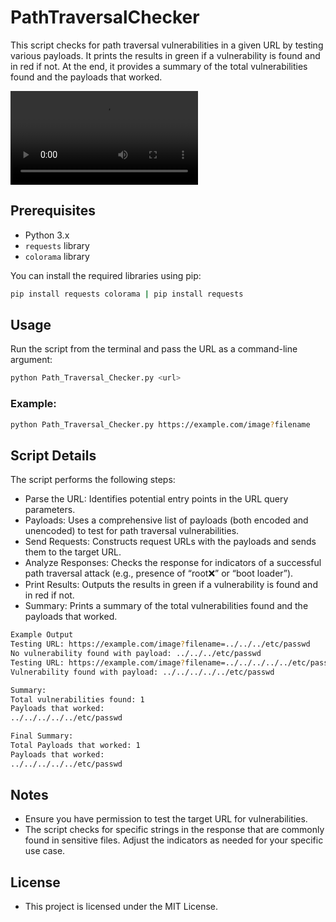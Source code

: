 # PathTraversalChecker
This script checks for path traversal vulnerabilities in a given URL by testing various payloads. It prints the results in green if a vulnerability is found and in red if not. At the end, it provides a summary of the total vulnerabilities found and the payloads that worked.

![Watch the video](https://github.com/MoAbdel-fattah/PathTraversalChecker/blob/main/Live.mp4)

## Prerequisites

- Python 3.x
- `requests` library
- `colorama` library

You can install the required libraries using pip:

```sh
pip install requests colorama | pip install requests
```

## Usage
Run the script from the terminal and pass the URL as a command-line argument:
```sh
python Path_Traversal_Checker.py <url>
```
### Example:
```sh
python Path_Traversal_Checker.py https://example.com/image?filename
```

## Script Details
The script performs the following steps:

- Parse the URL: Identifies potential entry points in the URL query parameters.
- Payloads: Uses a comprehensive list of payloads (both encoded and unencoded) to test for path traversal vulnerabilities.
- Send Requests: Constructs request URLs with the payloads and sends them to the target URL.
- Analyze Responses: Checks the response for indicators of a successful path traversal attack (e.g., presence of “root:x:” or “boot loader”).
- Print Results: Outputs the results in green if a vulnerability is found and in red if not.
- Summary: Prints a summary of the total vulnerabilities found and the payloads that worked.
```sh
Example Output
Testing URL: https://example.com/image?filename=../../../etc/passwd
No vulnerability found with payload: ../../../etc/passwd
Testing URL: https://example.com/image?filename=../../../../../etc/passwd
Vulnerability found with payload: ../../../../../etc/passwd

Summary:
Total vulnerabilities found: 1
Payloads that worked:
../../../../../etc/passwd

Final Summary:
Total Payloads that worked: 1
Payloads that worked:
../../../../../etc/passwd
```

## Notes
- Ensure you have permission to test the target URL for vulnerabilities.
- The script checks for specific strings in the response that are commonly found in sensitive files. Adjust the indicators as needed for your specific use case.

## License
- This project is licensed under the MIT License.
